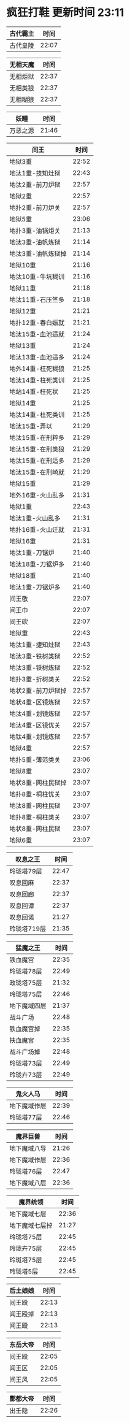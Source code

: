 # 疯狂打鞋 更新时间 23:11

| 古代霸主   | 时间    |
|--------|-------|
| 古代皇陵 | 22:07 |

| 无相天魔   | 时间    |
|--------|-------|
| 无相炬狱 | 22:37 |
| 无相类狼 | 22:37 |
| 无相糊狼 | 22:37 |

| 妖瞳   | 时间    |
|--------|-------|
| 万恶之源 | 21:46 |

| 间王   | 时间    |
|--------|-------|
| 地狱3重 | 22:52 |
| 地汰1重-技知灶狱 | 22:43 |
| 地汰2重-前刀炉狱 | 22:57 |
| 地狱2重 | 22:57 |
| 地扑2重-前刀炉关 | 22:57 |
| 地狱5重 | 23:06 |
| 地扑3重-油锅炬关 | 21:13 |
| 地汰3重-油帆炼狱 | 21:14 |
| 地汰3重-油帆炼狱掉 | 21:14 |
| 地狱10重 | 21:16 |
| 地汰10重-牛坑糊训 | 21:16 |
| 地狱11重 | 21:18 |
| 地汰11重-石压竺多 | 21:18 |
| 地狱12重 | 21:21 |
| 地扑12重-春白娠就 | 21:21 |
| 地汰15重-血池适就 | 21:24 |
| 地狱13重 | 21:24 |
| 地汰13重-血池适多 | 21:24 |
| 地外14重-枉死糊狼 | 21:25 |
| 地汰14重-柱死类训 | 21:25 |
| 地站14重-枉死状 | 21:25 |
| 地狱14重 | 21:25 |
| 地汰14重-杜死类训 | 21:25 |
| 地汰15重-弄以 | 21:29 |
| 地汰15重-在刑粹多 | 21:29 |
| 地汰15重-在刑类狼 | 21:29 |
| 地汰15重-在刑适多 | 21:29 |
| 地汰15重-在刑崎就 | 21:29 |
| 地狱15重 | 21:29 |
| 地外16重-火山乱多 | 21:31 |
| 地狱1重 | 22:43 |
| 地汰1重-火山乱多 | 21:31 |
| 地扑16重-火山迁就 | 21:31 |
| 地狱16重 | 21:31 |
| 地汰1重-刀锯炉 | 21:40 |
| 地汰18重-刀锯炉多 | 21:40 |
| 地狱18重 | 21:40 |
| 地汰1重-刀锯炉多 | 21:40 |
| 间王敬 | 22:07 |
| 间王巾 | 22:07 |
| 间王砍 | 22:07 |
| 地狱重 | 22:43 |
| 地汰1重-捷知灶狱 | 22:43 |
| 地汰3重-铁树类狱 | 22:52 |
| 地汰3重-铁树炼狱 | 22:52 |
| 地扑3重-折树类关 | 22:52 |
| 地状2重-前刀炉狱掉 | 22:57 |
| 地状4重-区镜炼狱 | 22:57 |
| 地汰4重-划镜炼狱 | 22:57 |
| 地汰4重-区镜优关 | 22:57 |
| 地钛4重-划镜炼狱 | 22:57 |
| 地狱4重 | 22:57 |
| 地扑5重-薄范类关 | 23:06 |
| 地狱8重 | 23:07 |
| 地状8重-网柱民狱掉 | 23:07 |
| 地扑8重-桐柱忧关 | 23:07 |
| 地汰8重-网柱民狱 | 23:07 |
| 地扑8重-桐柱类关 | 23:07 |
| 地状8重-网柱民狱 | 23:07 |
| 地狱6重 | 23:07 |

| 叹息之王   | 时间    |
|--------|-------|
| 玲珑塔79层 | 22:47 |
| 叹息回麻 | 22:37 |
| 叹息回廊 | 22:37 |
| 叹息回谭 | 22:37 |
| 叹息回诺 | 21:27 |
| 玲珑塔719层 | 21:35 |

| 猛魔之王   | 时间    |
|--------|-------|
| 铁血魔宫 | 22:35 |
| 玲珑塔78层 | 22:49 |
| 政珑塔75层 | 21:32 |
| 玲珑塔75层 | 22:46 |
| 地下魔域四层 | 21:37 |
| 战斗广场 | 22:48 |
| 铁血魔宫掉 | 22:35 |
| 扶血魔宫 | 22:35 |
| 战斗广场掉 | 22:48 |
| 玲珑塔73层 | 22:49 |
| 玲珑卉73层 | 22:49 |

| 鬼火人马   | 时间    |
|--------|-------|
| 地下魔域作层 | 22:39 |
| 玲珑塔77层 | 22:46 |

| 魔界巨兽   | 时间    |
|--------|-------|
| 地下魔域八导 | 21:26 |
| 地下魔域作层 | 22:36 |
| 玲珑塔76层 | 22:47 |
| 地下魔域八层 | 22:36 |

| 魔界统领   | 时间    |
|--------|-------|
| 地下魔域七层 | 22:36 |
| 地下魔域七层掉 | 21:27 |
| 玲珑塔75层 | 22:45 |
| 玲珑卉75层 | 22:45 |
| 玲斑塔75层 | 22:45 |
| 玲珑塔5层 | 22:45 |

| 后土娘娘   | 时间    |
|--------|-------|
| 间王殴 | 22:13 |
| 闻王殴掉 | 22:13 |
| 闻王殴 | 22:13 |

| 东岳大帝   | 时间    |
|--------|-------|
| 间王殴 | 22:05 |
| 闻王区 | 22:05 |
| 间王风 | 22:05 |

| 酆都大帝   | 时间    |
|--------|-------|
| 出壬隐 | 22:26 |